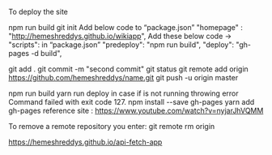To deploy the site

npm run build git init
Add below code to “package.json” "homepage" : "http://hemeshreddys.github.io/wikiapp",
Add these below code -> 
"scripts": in “package.json” 
"predeploy": "npm run build", 
"deploy": "gh-pages -d build",

git add .
git commit -m "second commit"
git status git remote add origin https://github.com/hemeshreddys/name.git
git push -u origin master

npm run build
yarn run deploy
in case if is not running throwing error Command failed with exit code 127. 
npm install --save gh-pages 
yarn add gh-pages 
reference site : https://www.youtube.com/watch?v=nyjarJhVQMM 

To remove a remote repository you enter: 
git remote rm origin

https://hemeshreddys.github.io/api-fetch-app
